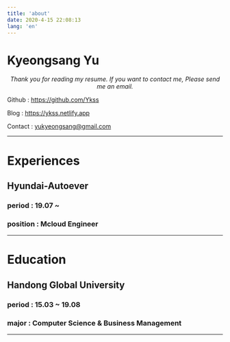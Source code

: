 ```yaml
---
title: 'about'
date: 2020-4-15 22:08:13
lang: 'en'
---
```



# Kyeongsang Yu



<div align="center">


_Thank you for reading my resume. If you want to contact me, Please send me an email._


</div>

Github : https://github.com/Ykss

Blog : https://ykss.netlify.app

Contact : yukyeongsang@gmail.com




---





# Experiences





## Hyundai-Autoever


### period : 19.07 ~


### position : Mcloud Engineer




---





# Education






## Handong Global University


### period : 15.03 ~ 19.08


### major : Computer Science & Business Management



---
